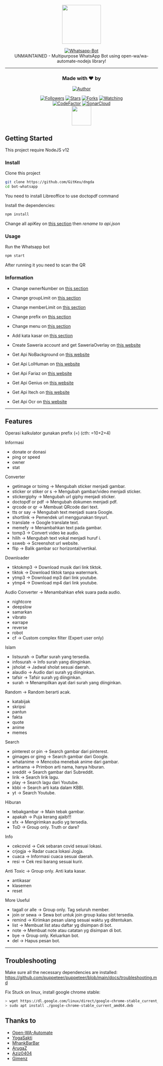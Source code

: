 <p align="center">
<img src="https://user-images.githubusercontent.com/35982346/123402400-e57d3000-d5d1-11eb-84c0-6881b56ad370.png" height="128"/>
</p>
<p align="center">
<a href="https://github.com/dngda/bot-whatsapp"><img title="Whatsapp-Bot" src="https://img.shields.io/badge/Sero Whatsapp Bot-green?colorA=%23ff0000&colorB=%23017e40&style=for-the-badge"></a>
  <br>
UNMAINTAINED - Multipurpose WhatsApp Bot using open-wa/wa-automate-nodejs library!<hr>
</p>
<h3 align="center">Made with ❤️ by</h3>
<p align="center">
<a href="https://github.com/dngda/"><img title="Author" src="https://img.shields.io/badge/author-dngda-blue?style=for-the-badge&logo=github"></a>
</p>
<p align="center">
<a href="https://github.com/dngda/followers"><img title="Followers" src="https://img.shields.io/github/followers/dngda?color=blue&style=flat-square"></a>
<a href="https://github.com/dngda/bot-whatsapp/stargazers/"><img title="Stars" src="https://img.shields.io/github/stars/dngda/bot-whatsapp?color=red&style=flat-square"></a>
<a href="https://github.com/dngda/bot-whatsapp/network/members"><img title="Forks" src="https://img.shields.io/github/forks/dngda/bot-whatsapp?color=red&style=flat-square"></a>
<a href="https://github.com/dngda/bot-whatsapp/watchers"><img title="Watching" src="https://img.shields.io/github/watchers/dngda/bot-whatsapp?label=watchers&color=blue&style=flat-square"></a>
  <br><a href="https://www.codefactor.io/repository/github/dngda/bot-whatsapp"><img src="https://www.codefactor.io/repository/github/dngda/bot-whatsapp/badge" alt="CodeFactor" /></a> <a href="https://sonarcloud.io/dashboard?id=dngda_bot-whatsapp"><img src="https://sonarcloud.io/api/project_badges/measure?project=dngda_bot-whatsapp&metric=alert_status" alt="SonarCloud" /></a>
  <br>
<a href="https://github.com/open-wa/wa-automate-nodejs"><img src="https://raw.githubusercontent.com/open-wa/wa-automate-nodejs/master/resources/hotfix-logo.png" height="64"/></a>
</p>

## Getting Started

This project require NodeJS v12

### Install
Clone this project

```bash
git clone https://github.com/GitKeu/dngda
cd bot-whatsapp
```

You need to install Libreoffice to use doctopdf command

Install the dependencies:

```bash
npm install
```
Change all apiKey on [this section](https://github.com/dngda/bot-whatsapp/blob/main/settings/api.json.example) then *rename to api.json*

### Usage
Run the Whatsapp bot

```bash
npm start
```

After running it you need to scan the QR

### Information
- Change ownerNumber on [this section](https://github.com/dngda/bot-whatsapp/blob/main/settings/setting.json#L2)
- Change groupLimit on [this section](https://github.com/dngda/bot-whatsapp/blob/main/settings/setting.json#L3)
- Change memberLimit on [this section](https://github.com/dngda/bot-whatsapp/blob/main/settings/setting.json#L4)
- Change prefix on [this section](https://github.com/dngda/bot-whatsapp/blob/main/settings/setting.json#L5)
- Change menu on [this section](https://github.com/dngda/bot-whatsapp/blob/main/lib/menu.js#L34)
- Add kata kasar on [this section](https://github.com/dngda/bot-whatsapp/blob/main/settings/katakasar.json)
- Create Saweria account and get SaweriaOverlay on [this website](https://saweria.co)

- Get Api NoBackground on [this website](https://www.remove.bg/)
- Get Api LolHuman on [this website](https://lolhuman.herokuapp.com)
- Get Api Fariaz on [this website](https://rest.farzain.com)
- Get Api Genius on [this website](https://genius.com/developers)
- Get Api Itech on [this website](https://api.i-tech.id)
- Get Api Ocr on [this website](https://ocr.space/OCRAPI)
---

## Features
Operasi kalkulator gunakan prefix (=)
(cth: =10+2+4)

Informasi
- donate or donasi
- ping or speed
- owner
- stat

Converter
- getimage or toimg
-> Mengubah sticker menjadi gambar.
- sticker or stiker or s
-> Mengubah gambar/video menjadi sticker.
- stickergiphy
-> Mengubah url giphy menjadi sticker.
- doctopdf or pdf
-> Mengubah dokumen menjadi pdf.
- qrcode or qr
-> Membuat QRcode dari text.
- tts or say
-> Mengubah text menjadi suara Google.
- shortlink
-> Pemendek url menggunakan tinyurl.
- translate
-> Google translate text.
- memefy
-> Menambahkan text pada gambar.
- tomp3
-> Convert video ke audio.
- hilih
-> Mengubah text vokal menjadi huruf i.
- ssweb
-> Screenshot url website.
- flip
-> Balik gambar scr horizontal/vertikal.

Downloader
- tiktokmp3
-> Download musik dari link tiktok.
- tiktok
-> Download tiktok tanpa watermark.
- ytmp3
-> Download mp3 dari link youtube.
- ytmp4
-> Download mp4 dari link youtube.

Audio Converter
-> Menambahkan efek suara pada audio.
- nightcore
- deepslow
- samarkan
- vibrato
- earrape
- reverse
- robot
- cf
-> Custom complex filter (Expert user only)

Islam
- listsurah
-> Daftar surah yang tersedia.
- infosurah
-> Info surah yang diinginkan.
- jsholat
-> Jadwal sholat sesuai daerah.
- alaudio
-> Audio dari surah yg diinginkan.
- tafsir
-> Tafsir surah yg diinginkan.
- surah
-> Menampilkan ayat dari surah yang diinginkan.

Random
-> Random berarti acak.
- katabijak
- skripsi
- pantun
- fakta
- quote
- anime
- memes

Search
- pinterest or pin
-> Search gambar dari pinterest.
- gimages or gimg
-> Search gambar dari Google.
- whatanime
-> Mencoba menebak anime dari gambar.
- artinama
-> Primbon arti nama, hanya hiburan.
- sreddit
-> Search gambar dari Subreddit.
- lirik
-> Search lirik lagu.
- play
-> Search lagu dari Youtube.
- kbbi
-> Search arti kata dalam KBBI.
- yt
-> Search Youtube.

Hiburan
- tebakgambar
-> Main tebak gambar.
- apakah
-> Puja kerang ajaib!!!
- sfx
-> Mengirimkan audio yg tersedia.
- ToD
-> Group only. Truth or dare?

Info
- cekcovid
-> Cek sebaran covid sesuai lokasi.
- crjogja
-> Radar cuaca lokasi Jogja.
- cuaca
-> Informasi cuaca sesuai daerah.
- resi
-> Cek resi barang sesuai kurir.

Anti Toxic
-> Group only. Anti kata kasar.
- antikasar
- klasemen
- reset

More Useful
- tagall or alle
-> Group only. Tag seluruh member.
- join or sewa
-> Sewa bot untuk join group kalau slot tersedia.
- remind
-> Kirimkan pesan ulang sesuai waktu yg ditentukan.
- list
-> Membuat list atau daftar yg disimpan di bot.
- note
-> Membuat note atau catatan yg disimpan di bot.
- bye
-> Group only. Keluarkan bot.
- del
-> Hapus pesan bot.


---

## Troubleshooting
Make sure all the necessary dependencies are installed: https://github.com/puppeteer/puppeteer/blob/main/docs/troubleshooting.md

Fix Stuck on linux, install google chrome stable: 
```bash
> wget https://dl.google.com/linux/direct/google-chrome-stable_current_amd64.deb
> sudo apt install ./google-chrome-stable_current_amd64.deb
```

## Thanks to
- [Open-WA-Automate](https://github.com/open-wa/wa-automate-nodejs)
- [YogaSakti](https://github.com/YogaSakti/imageToSticker)
- [MhankBarBar](https://github.com/MhankBarBar/whatsapp-bot)
- [ArugaZ](https://github.com/ArugaZ/whatsapp-bot)
- [Aziz0404](https://github.com/nuraziz0404/botwa)
- [Gimenz](https://github.com/Gimenz)
